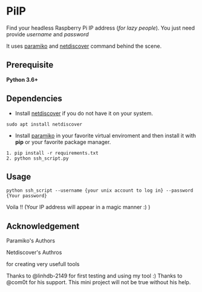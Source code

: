 # PiIP
Find your headless Raspberry Pi IP address (_for lazy people_). You just need provide _username_ and _password_

It uses [paramiko](http://www.paramiko.org/) and [netdiscover](http://manpages.ubuntu.com/manpages/bionic/man8/netdiscover.8.html) command behind the scene.

## Prerequisite
__Python 3.6+__

## Dependencies

- Install [netdiscover](http://manpages.ubuntu.com/manpages/bionic/man8/netdiscover.8.html) if you do not have it on your system.

`sudo apt install netdiscover`
- Install [paramiko](http://www.paramiko.org/) in your favorite virtual enviroment and then install it with **pip** or your favorite package manager.
```
1. pip install -r requirements.txt
2. python ssh_script.py 
```

## Usage
`python ssh_script --username {your unix account to log in} --password {Your password}`

Voila !! (Your IP address will appear in a magic manner :) )

## Acknowledgement
Paramiko's Authors

Netdiscover's Authros

for creating very usefull tools

Thanks to @linhdb-2149 for first testing and using my tool :)
Thanks to @com0t for his support. This mini project will not be true without his help.
